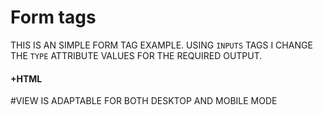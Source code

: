 # Form tags

THIS IS AN SIMPLE FORM TAG EXAMPLE. USING `INPUTS` TAGS I CHANGE THE `TYPE` ATTRIBUTE VALUES FOR THE REQUIRED OUTPUT.

#### +HTML

#VIEW IS ADAPTABLE FOR BOTH DESKTOP AND MOBILE MODE
